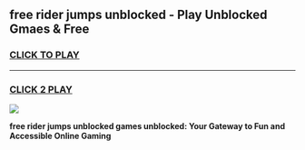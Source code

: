 
## free rider jumps unblocked - Play Unblocked Gmaes & Free
<h3>
<a href="https://news.freeplayer.one?title=free_rider_jumps_unblocked&ref=16F">CLICK TO PLAY</a></h3>
<hr>

<h3>
<a href="https://news.freeplayer.one?title=free_rider_jumps_unblocked&ref=16F">CLICK 2 PLAY</a>
  
</h3>

<a href="https://news.freeplayer.one?title=free_rider_jumps_unblocked&ref=16F/"><img src="https://clearcache.store/games.png"></a>


**free rider jumps unblocked games unblocked: Your Gateway to Fun and Accessible Online Gaming**
